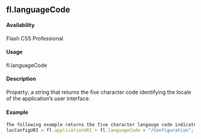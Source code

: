 ## fl.languageCode

#### Availability

Flash CS5 Professional.

#### Usage

fl.languageCode

#### Description

Property; a string that returns the five character code identifying the locale of the application’s user interface.

#### Example

```javascript
The following example returns the five character langauge code indicated by the Flash application’s localized user interface:
locConfigURI = fl.applicationURI + fl.languageCode + "/Configuration";

```